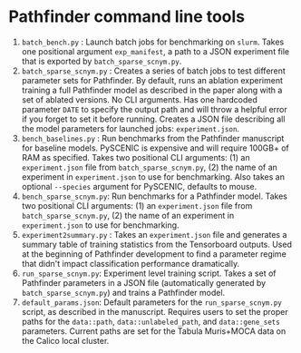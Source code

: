 # Pathfinder command line tools

1. `batch_bench.py` : Launch batch jobs for benchmarking on `slurm`. Takes one positional argument `exp_manifest`, a path to a JSON experiment file that is exported by `batch_sparse_scnym.py`.
2. `batch_sparse_scnym.py` : Creates a series of batch jobs to test different parameter sets for Pathfinder. By default, runs an ablation experiment training a full Pathfinder model as described in the paper along with a set of ablated versions. No CLI arguments. Has one hardcoded parameter `DATE` to specify the output path and will throw a helpful error if you forget to set it before running. Creates a JSON file describing all the model parameters for launched jobs: `experiment.json`.
3. `bench_baselines.py` : Run benchmarks from the Pathfinder manuscript for baseline models. PySCENIC is expensive and will require 100GB+ of RAM as specified. Takes two positional CLI arguments: (1) an `experiment.json` file from `batch_sparse_scnym.py`, (2) the name of an experiment in `experiment.json` to use for benchmarking. Also takes an optional `--species` argument for PySCENIC, defaults to mouse.
4. `bench_sparse_scnym.py`: Run benchmarks for a Pathfinder model. Takes two positional CLI arguments: (1) an `experiment.json` file from `batch_sparse_scnym.py`, (2) the name of an experiment in `experiment.json` to use for benchmarking.
5. `experiment2summary.py` : Takes an `experiment.json` file and generates a summary table of training statistics from the Tensorboard outputs. Used at the beginning of Pathfinder development to find a parameter regime that didn't impact classification performance dramatically.
6. `run_sparse_scnym.py`: Experiment level training script. Takes a set of Pathfinder parameters in a JSON file (automatically generated by `batch_sparse_scnym.py`) and trains a Pathfinder model.
7. `default_params.json`: Default parameters for the `run_sparse_scnym.py` script, as described in the manuscript. Requires users to set the proper paths for the `data::path`, `data::unlabeled_path`, and `data::gene_sets` parameters. Current paths are set for the Tabula Muris+MOCA data on the Calico local cluster.